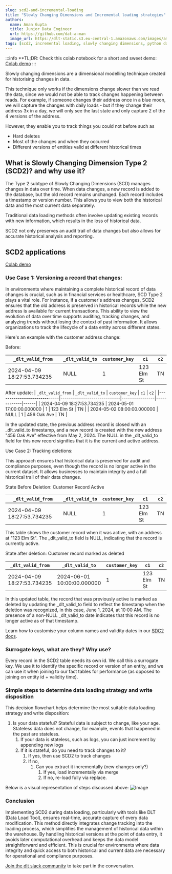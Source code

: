```yaml
---
slug: scd2-and-incremental-loading
title: "Slowly Changing Dimensions and Incremental loading strategies"
authors:
  name: Aman Gupta
  title: Junior Data Engineer
  url: https://github.com/dat-a-man
  image_url: https://dlt-static.s3.eu-central-1.amazonaws.com/images/aman.png
tags: [scd2, incremental loading, slowly changing dimensions, python data pipelines]
---
```



:::info
**TL;DR: Check this colab notebook for a short and sweet demo:
[Colab demo](https://colab.research.google.com/drive/115cRdw1qvekZbXIQSXYkAZzLAqD9_x_I)
:::

Slowly changing dimensions are a dimensional modelling technique created for historising changes in data.

This technique only works if the dimensions change slower than we read the data, since we would not be able to track changes happening between reads.
For example, if someone changes their address once in a blue moon, we will capture the changes with daily loads - but if
they change their address 3x in a day, we will only see the last state and only capture 2 of the 4 versions of the address.

However, they enable you to track things you could not before such as

- Hard deletes
- Most of the changes and when they occurred
- Different versions of entities valid at different historical times

## **What is Slowly Changing Dimension Type 2 (SCD2)? and why use it?**

The Type 2 subtype of Slowly Changing Dimensions (SCD) manages changes in data over time.
When data changes, a new record is added to the database, but the old record remains unchanged.
Each record includes a timestamp or version number. This allows you to view both the historical
data and the most current data separately.

Traditional data loading methods often involve updating existing records with new information, which results in the loss of historical data.

SCD2 not only preserves an audit trail of data changes but also allows for accurate historical analysis and reporting.

## SCD2 applications

[Colab demo](https://colab.research.google.com/drive/115cRdw1qvekZbXIQSXYkAZzLAqD9_x_I)

### Use Case 1: Versioning a record that changes:

In environments where maintaining a complete historical record of data changes is crucial,
such as in financial services or healthcare, SCD Type 2 plays a vital role. For instance, if a
customer's address changes, SCD2 ensures that the old address is preserved in historical
records while the new address is available for current transactions. This ability to view the
evolution of data over time supports auditing, tracking changes, and analyzing trends without losing
the context of past information. It allows organizations to track the lifecycle of a data
entity across different states.

Here's an example with the customer address change:

Before:

| `_dlt_valid_from`           | `_dlt_valid_to` | `customer_key` | `c1`        | `c2` |
|-----------------------------|-----------------|----------------|-------------|------|
| 2024-04-09 18:27:53.734235  | NULL            | 1              | 123 Elm St  | TN   |

After update:
| `_dlt_valid_from`           | `_dlt_valid_to`             | `customer_key` | `c1`        | `c2` |
|-----------------------------|-----------------------------|----------------|-------------|------|
| 2024-04-09 18:27:53.734235  | 2024-05-01 17:00:00.000000  | 1              | 123 Elm St  | TN   |
| 2024-05-02 08:00:00.000000  | NULL                        | 1              | 456 Oak Ave | TN   |

In the updated state, the previous address record is closed with an _dlt_valid_to timestamp, and a new record is created
with the new address "456 Oak Ave" effective from May 2, 2024. The NULL in the _dlt_valid_to field for this
new record signifies that it is the current and active address.

Use Case 2: Tracking deletions:

This approach ensures that historical data is preserved for audit and compliance purposes, even though the
record is no longer active in the current dataset. It allows businesses to maintain integrity and a full
historical trail of their data changes.

State Before Deletion: Customer Record Active

| `_dlt_valid_from`           | `_dlt_valid_to` | `customer_key` | `c1`        | `c2` |
|-----------------------------|-----------------|----------------|-------------|------|
| 2024-04-09 18:27:53.734235  | NULL            | 1              | 123 Elm St  | TN   |
This table shows the customer record when it was active, with an address at "123 Elm St". The _dlt_valid_to field is NULL, indicating that the record is currently active.

State after deletion: Customer record marked as deleted

| `_dlt_valid_from`           | `_dlt_valid_to`             | `customer_key` | `c1`        | `c2` |
|-----------------------------|-----------------------------|----------------|-------------|------|
| 2024-04-09 18:27:53.734235  | 2024-06-01 10:00:00.000000  | 1              | 123 Elm St  | TN   |

In this updated table, the record that was previously active is marked as deleted by updating the _dlt_valid_to field
to reflect the timestamp when the deletion was recognized, in this case, June 1, 2024, at 10:00 AM. The presence
of a non-NULL _dlt_valid_to date indicates that this record is no longer active as of that timestamp.


Learn how to customise your column names and validity dates in our [SDC2 docs](https://dlthub.com/docs/general-usage/incremental-loading#scd2-strategy).



### Surrogate keys, what are they? Why use?

Every record in the SCD2 table needs its own id. We call this a surrogate key. We use it to identify the specific
record or version of an entity, and we can use it when joining to our fact tables for performance (as opposed to joining on entity id + validity time).

### Simple steps to determine data loading strategy and write disposition

This decision flowchart helps determine the most suitable data loading strategy and write disposition:

1. Is your data stateful? Stateful data is subject to change, like your age. Stateless data does not change, for example, events that happened in the past are stateless.
    1. If your data is stateless, such as logs, you can just increment by appending new logs
    2. If it is stateful, do you need to track changes to it?
        1. If yes, then use SCD2 to track changes
        2. If no,
            1. Can you extract it incrementally (new changes only?)
                1. If yes, load incrementally via merge
                2. If no, re-load fully via replace.

Below is a visual representation of steps discussed above:
![Image](https://storage.googleapis.com/dlt-blog-images/flowchart_for_scd2.png)

### **Conclusion**



Implementing SCD2 during data loading, particularly with tools like DLT (Data Load Tool), ensures real-time, accurate capture of every data modification. This method directly integrates change tracking into the loading process, which simplifies the management of historical data within the warehouse. By handling historical versions at the point of data entry, it avoids later computational overhead and keeps the data model straightforward and efficient. This is crucial for environments where data integrity and quick access to both historical and current data are necessary for operational and compliance purposes.

[Join the dlt slack community](https://dlthub.com/community) to take part in the conversation.